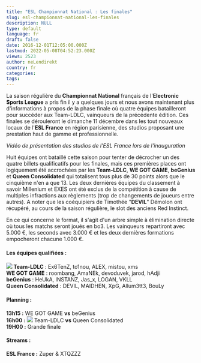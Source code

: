 ```yaml
---
title: "ESL Championnat National : Les finales"
slug: esl-championnat-national-les-finales
description: NULL
type: default
language: fr
draft: false
date: 2016-12-01T12:05:00.000Z
lastmod: 2022-05-08T04:52:23.000Z
views: 2523
author: neLendirekt
country: fr
categories:
tags:
---
```

La saison régulière du **Championnat National** français de l'**Electronic Sports League** a pris fin il y a quelques jours et nous avons maintenant plus d'informations à propos de la phase finale où quatre équipes batailleront pour succéder aux Team-LDLC, vainqueurs de la précédente édition. Ces finales se dérouleront le dimanche 11 décembre dans les tout nouveaux locaux de l'**ESL France** en région parisienne, des studios proposant une prestation haut de gamme et professionnelle.

  
_Vidéo de présentation des studios de l'ESL France lors de l'inauguration_ 

Huit équipes ont bataillé cette saison pour tenter de décrocher un des quatre billets qualificatifs pour les finales, mais ces premières places ont logiquement été accrochées par les **Team-LDLC**, **WE GOT GAME**, **beGenius** et **Queen Consolidated** qui totalisent tous plus de 30 points alors que le cinquième n'en a que 13\. Les deux dernières équipes du classement à savoir Millenium et EXES ont été exclus de la compétition à cause de multiples infractions aux règlements (trop de changements de joueurs entre autres). A noter que les coéquipiers de Timothée "**DEVIL**" Démolon ont récupéré, au cours de la saison régulière, le slot des anciens Red Instinct.

En ce qui concerne le format, il s'agit d'un arbre simple à élimination directe où tous les matchs seront joués en bo3\. Les vainqueurs repartiront avec 5.000 €, les seconds avec 3.000 € et les deux dernières formations empocheront chacune 1.000 €.

#### **Les équipes qualifiées :**

**![](/storage/countries/flag/europe_flag_580d21b984714.gif) Team-LDLC** : Ex6TenZ, to1nou, ALEX, mistou, xms  
**WE GOT GAME** : roombang, AmaNEk, devoduvek, jarod, hAdji  
**beGenius** : HeUkA, INSTANZ, Jas\_x, LOGAN, VKLL  
**Queen Consolidated** : DEVIL, MAIDHEN, XpG, Allum3tt3, BouLy

#### **Planning :**

**13h15 :** WE GOT GAME **vs** beGenius  
**16h00 :** ![](/storage/countries/flag/europe_flag_580d21b984714.gif) Team-LDLC **vs** Queen Consolidated  
**19H00 :**  Grande finale

#### **Streams :**

**ESL France :** Zuper & XTQZZZ

